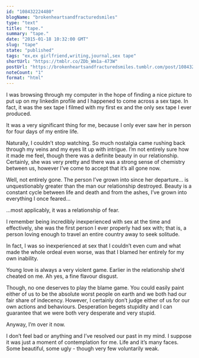 ```yaml
---
id: "108432224480"
blogName: "brokenheartsandfracturedsmiles"
type: "text"
title: "tape."
summary: "tape."
date: "2015-01-18 10:32:00 GMT"
slug: "tape"
state: "published"
tags: "ex,ex girlfriend,writing,journal,sex tape"
shortUrl: "https://tmblr.co/ZDb_Wm1a-473W"
postUrl: "https://brokenheartsandfracturedsmiles.tumblr.com/post/108432224480/tape"
noteCount: "1"
format: "html"
---
```


I was browsing through my computer in the hope of finding a nice picture to put up on my linkedin profile and I happened to come across a sex tape. In fact, it was the sex tape I filmed with my first ex and the only sex tape I ever produced.

It was a very significant thing for me, because I only ever saw her in person for four days of my entire life. 

Naturally, I couldn’t stop watching. So much nostalgia came rushing back through my veins and my eyes lit up with intrigue. I’m not entirely sure how it made me feel, though there was a definite beauty in our relationship. Certainly, she was very pretty and there was a strong sense of chemistry between us, however I’ve come to accept that it’s all gone now. 

Well, not entirely gone. The person I’ve grown into since her departure… is unquestionably greater than the man our relationship destroyed. Beauty is a constant cycle between life and death and from the ashes, I’ve grown into everything I once feared…

…most applicably, it was a relationship of fear.

I remember being incredibly inexperienced with sex at the time and effectively, she was the first person I ever properly had sex with; that is, a person loving enough to travel an entire country away to seek solitude.

In fact, I was so inexperienced at sex that I couldn’t even cum and what made the whole ordeal even worse, was that I blamed her entirely for my own inability.

Young love is always a very violent game. Earlier in the relationship she’d cheated on me. Ah yes, a fine flavour disgust.

Though, no one deserves to play the blame game. You could easily paint either of us to be the absolute worst people on earth and we both had our fair share of indecency. However, I certainly don’t judge either of us for our own actions and behaviours. Desperation begets stupidity and I can guarantee that we were both very desperate and very stupid. 

Anyway, I’m over it now. 

I don’t feel bad or anything and I’ve resolved our past in my mind. I suppose it was just a moment of contemplation for me. Life and it’s many faces. Some beautiful, some ugly - though very few voluntarily weak.